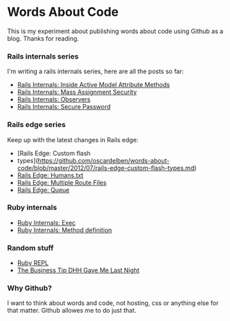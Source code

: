 # Words About Code

This is my experiment about publishing words about code using Github as
a blog. Thanks for reading.

### Rails internals series

I'm writing a rails internals series, here are all the posts so far:

* [Rails Internals: Inside Active Model Attribute Methods](https://github.com/oscardelben/words-about-code/blob/master/2012/04/rails-internals-inside-attribute-methods.md)
* [Rails Internals: Mass Assignment Security](https://github.com/oscardelben/words-about-code/blob/master/2012/04/rails-internals-mass-assignment-security.md)
* [Rails Internals: Observers](https://github.com/oscardelben/words-about-code/blob/master/2012/04/rails-internals-active-model-observers.md)
* [Rails Internals: Secure Password](https://github.com/oscardelben/words-about-code/blob/master/2012/04/rails-internals-secure-password.md)

### Rails edge series

Keep up with the latest changes in Rails edge:

* [Rails Edge: Custom flash
* types](https://github.com/oscardelben/words-about-code/blob/master/2012/07/rails-edge-custom-flash-types.md)
* [Rails Edge: Humans.txt](https://github.com/oscardelben/words-about-code/blob/master/2012/05/rails-edge-humans-txt.md)
* [Rails Edge: Multiple Route Files](https://github.com/oscardelben/words-about-code/blob/master/2012/04/rails-edge-multiple-route-files.md)
* [Rails Edge: Queue](https://github.com/oscardelben/words-about-code/blob/master/2012/04/rails-edge-queue.md)

### Ruby internals

* [Ruby Internals: Exec](https://github.com/oscardelben/words-about-code/blob/master/2012/06/ruby-internals-exec.md)
* [Ruby Internals: Method definition](https://github.com/oscardelben/words-about-code/blob/master/2012/07/ruby-internals-method-definition.md)

### Random stuff

* [Ruby REPL](https://github.com/oscardelben/words-about-code/blob/master/2012/05/ruby-repl.md)
* [The Business Tip DHH Gave Me Last Night](https://github.com/oscardelben/words-about-code/blob/master/2012/04/the-business-tip-dhh-gave-me-last-night.md)

### Why Github?

I want to think about words and code, not hosting, css or anything else
for that matter. Github allowes me to do just that.

